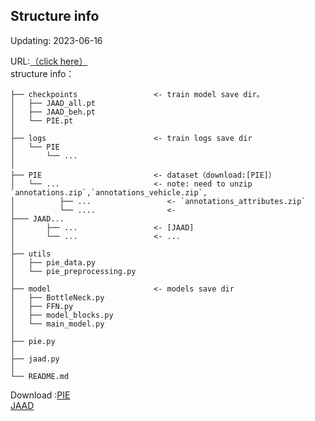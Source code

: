 ## Structure info
Updating: 2023-06-16<br>

URL:[（click here）](https://github.com/sellenzh/pedCMT)<br>
structure info：

```
├── checkpoints                 <- train model save dir。
│   ├── JAAD_all.pt             
│   ├── JAAD_beh.pt
│   └── PIE.pt
│
├── logs                        <- train logs save dir
│   └── PIE                    
│       └── ...                 
│
├── PIE                         <- dataset（download:[PIE]）
│   └── ...                     <- note: need to unzip `annotations.zip`,`annotations_vehicle.zip`,
│          ├── ...                 <- `annotations_attributes.zip`
│          └── ....                <- 
├─── JAAD...  
│       ├── ...                 <- [JAAD]
│       └── ...                 <- ...
│
├── utils                       
│   ├── pie_data.py             
│   └── pie_preprocessing.py    
│
├── model                       <- models save dir
│   ├── BottleNeck.py          
│   ├── FFN.py                  
│   ├── model_blocks.py         
│   └── main_model.py           
│
├── pie.py                      
│                                 
├── jaad.py                     
│                                 
└── README.md
```
Download :[PIE](https://github.com/aras62/PIE.git)<br>
[JAAD](https://github.com/ykotseruba/JAAD.git)
